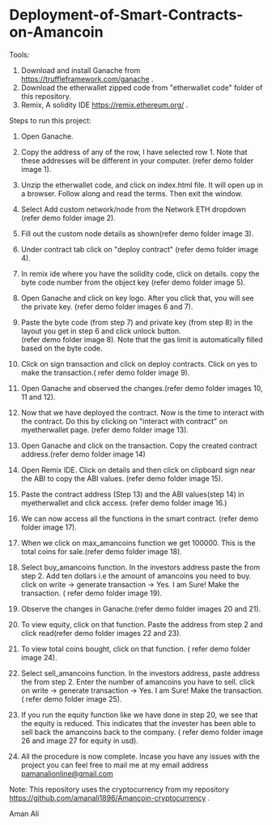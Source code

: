 # Deployment-of-Smart-Contracts-on-Amancoin
Tools:
1) Download and install Ganache from https://truffleframework.com/ganache .
2) Download the etherwallet zipped code from "etherwallet code" folder of this repository. 
3) Remix, A solidity IDE https://remix.ethereum.org/ .

Steps to run this project:
1) Open Ganache.
2) Copy the address of any of the row, I have selected row 1. Note that these addresses will be different in your computer. 
   (refer demo folder image 1).
3) Unzip the etherwallet code, and click on index.html file. It will open up in a browser. Follow along and read the terms. 
   Then exit the window.
4) Select Add custom network/node from the Network ETH dropdown (refer demo folder image 2).
5) Fill out the custom node details as shown(refer demo folder image 3).
6) Under contract tab click on "deploy contract" (refer demo folder image 4).
7) In remix ide where you have the solidity code, click on details. copy the byte code number from the object key
   (refer demo folder image 5).
8) Open Ganache and click on key logo. After you click that, you will see the private key. (refer demo folder images 6 and 7). 
9) Paste the byte code (from step 7) and private key (from step 8) in the layout you get in step 6 and click unlock button.  
   (refer demo folder image 8). Note that the gas limit is automatically filled based on the byte code.
10) Click on sign transaction and click on deploy contracts. Click on yes to make the transaction.( refer demo folder image 9).
11) Open Ganache and observed the changes.(refer demo folder images 10, 11 and 12).
12) Now that we have deployed the contract. Now is the time to interact with the contract.
    Do this by clicking on "interact with contract" on myetherwallet page. (refer demo folder image 13).
13) Open Ganache and click on the transaction. Copy the created contract address.(refer demo folder image 14)
14) Open Remix IDE. Click on details and then click on clipboard sign near the ABI to copy the ABI values.
    (refer demo folder image 15).
15) Paste the contract address (Step 13) and the ABI values(step 14) in myetherwallet and click access.
    (refer demo folder image 16.)
16) We can now access all the functions in the smart contract. (refer demo folder image 17).
17) When we click on max_amancoins function we get 100000. This is the total coins for sale.(refer demo folder image 18).
18) Select buy_amancoins function. In the investors address paste the from step 2.
    Add ten dollars i.e the amount of amancoins you need to buy. 
    click on write -> generate transaction -> Yes. I am Sure! Make the transaction.
    ( refer demo folder image 19).
19) Observe the changes in Ganache.(refer demo folder images 20 and 21).
20) To view equity, click on that function. Paste the address from step 2 and click read(refer demo folder images 22 and 23).
21) To view total coins bought, click on that function. ( refer demo folder image 24).
22) Select sell_amancoins function. In the investors address, paste address the from step 2.
    Enter the number of amancoins you have to sell. 
    click on write -> generate transaction -> Yes. I am Sure! Make the transaction.
    ( refer demo folder image 25).
23) If you run the equity function like we have done in step 20, we see that the equity is reduced. 
    This indicates that the invester has been able to sell back the amancoins back to the company.
    ( refer demo folder image 26 and image 27 for equity in usd). 
    
24) All the procedure is now complete. Incase you have any issues with the project you can feel free to mail me at my email address pamanalionline@gmail.com

Note: This repository uses the cryptocurrency from my repository https://github.com/amanali1896/Amancoin-cryptocurrency .

Aman Ali

